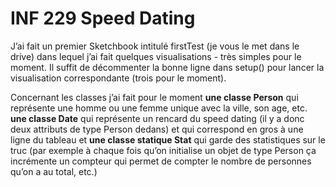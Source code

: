# INF 229 Speed Dating

J’ai fait un premier Sketchbook intitulé firstTest (je vous le met dans le drive) dans lequel j’ai fait quelques visualisations - très simples pour le moment. Il suffit de décommenter la bonne ligne dans setup() pour lancer la visualisation correspondante (trois pour le moment).

Concernant les classes j’ai fait pour le moment **une classe Person** qui représente une homme ou une femme unique avec la ville, son age, etc. **une classe Date** qui représente un rencard du speed dating (il y a donc deux attributs de type Person dedans) et qui correspond en gros à une ligne du tableau et **une classe statique Stat** qui garde des statistiques sur le truc (par exemple à chaque fois qu’on initialise un objet de type Person ça incrémente un compteur qui permet de compter le nombre de personnes qu’on a au total, etc.)

